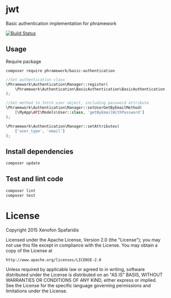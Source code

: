 # jwt
Basic authentication implementation for phramework

[![Build Status](https://travis-ci.org/phramework/basic-authentication.svg?branch=master)](https://travis-ci.org/phramework/basic-authentication)

## Usage
Require package

```
composer require phramework/basic-authentication
```

```php
//Set authentication class
\Phramework\Authentication\Manager::register(
    \Phramework\Authentication\BasicAuthentication\BasicAuthentication::class
);

//Set method to fetch user object, including password attribute
\Phramework\Authentication\Manager::setUserGetByEmailMethod(
    [\MyApp\API\Models\User::class, 'getByEmailWithPassword']
);

\Phramework\Authentication\Manager::setAttributes(
    ['user_type', 'email']
);
```

## Install dependencies

```bash
composer update
```

## Test and lint code

```bash
composer lint
composer test
```

# License
Copyright 2015 Xenofon Spafaridis

Licensed under the Apache License, Version 2.0 (the "License"); you may not use this file except in compliance with the License. You may obtain a copy of the License at

```
http://www.apache.org/licenses/LICENSE-2.0
```

Unless required by applicable law or agreed to in writing, software distributed under the License is distributed on an "AS IS" BASIS, WITHOUT WARRANTIES OR CONDITIONS OF ANY KIND, either express or implied. See the License for the specific language governing permissions and limitations under the License.

